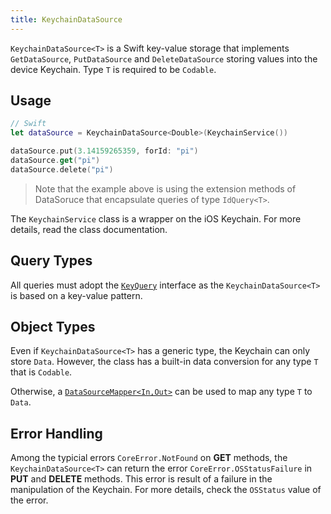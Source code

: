 ```yaml
---
title: KeychainDataSource
---
```


`KeychainDataSource<T>` is a Swift key-value storage that implements `GetDataSource`, `PutDataSource` and `DeleteDataSource` storing values into the device Keychain. Type `T` is required to be `Codable`.

## Usage

```swift
// Swift
let dataSource = KeychainDataSource<Double>(KeychainService())

dataSource.put(3.14159265359, forId: "pi")
dataSource.get("pi")
dataSource.delete("pi")
```

>Note that the example above is using the extension methods of DataSoruce that encapsulate queries of type `IdQuery<T>`.

The `KeychainService` class is a wrapper on the iOS Keychain. For more details, read the class documentation.

## Query Types

All queries must adopt the [`KeyQuery`](../query) interface as the `KeychainDataSource<T>` is based on a key-value pattern.

## Object Types

Even if `KeychainDataSource<T>` has a generic type, the Keychain can only store `Data`. However, the class has a built-in data conversion for any type `T` that is `Codable`.

Otherwise, a [`DataSourceMapper<In,Out>`](data-source-mapper) can be used to map any type `T` to `Data`.

## Error Handling

Among the typicial errors `CoreError.NotFound` on **GET** methods, the `KeychainDataSource<T>` can return the error `CoreError.OSStatusFailure` in **PUT** and **DELETE** methods. This error is result of a failure in the manipulation of the Keychain. For more details, check the `OSStatus` value of the error.
